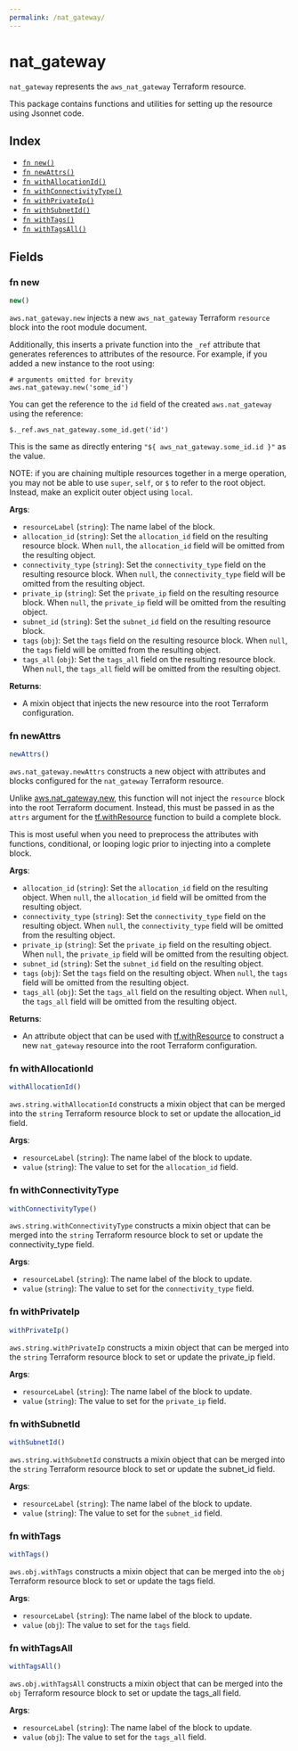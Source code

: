 ```yaml
---
permalink: /nat_gateway/
---
```


# nat_gateway

`nat_gateway` represents the `aws_nat_gateway` Terraform resource.



This package contains functions and utilities for setting up the resource using Jsonnet code.


## Index

* [`fn new()`](#fn-new)
* [`fn newAttrs()`](#fn-newattrs)
* [`fn withAllocationId()`](#fn-withallocationid)
* [`fn withConnectivityType()`](#fn-withconnectivitytype)
* [`fn withPrivateIp()`](#fn-withprivateip)
* [`fn withSubnetId()`](#fn-withsubnetid)
* [`fn withTags()`](#fn-withtags)
* [`fn withTagsAll()`](#fn-withtagsall)

## Fields

### fn new

```ts
new()
```


`aws.nat_gateway.new` injects a new `aws_nat_gateway` Terraform `resource`
block into the root module document.

Additionally, this inserts a private function into the `_ref` attribute that generates references to attributes of the
resource. For example, if you added a new instance to the root using:

    # arguments omitted for brevity
    aws.nat_gateway.new('some_id')

You can get the reference to the `id` field of the created `aws.nat_gateway` using the reference:

    $._ref.aws_nat_gateway.some_id.get('id')

This is the same as directly entering `"${ aws_nat_gateway.some_id.id }"` as the value.

NOTE: if you are chaining multiple resources together in a merge operation, you may not be able to use `super`, `self`,
or `$` to refer to the root object. Instead, make an explicit outer object using `local`.

**Args**:
  - `resourceLabel` (`string`): The name label of the block.
  - `allocation_id` (`string`): Set the `allocation_id` field on the resulting resource block. When `null`, the `allocation_id` field will be omitted from the resulting object.
  - `connectivity_type` (`string`): Set the `connectivity_type` field on the resulting resource block. When `null`, the `connectivity_type` field will be omitted from the resulting object.
  - `private_ip` (`string`): Set the `private_ip` field on the resulting resource block. When `null`, the `private_ip` field will be omitted from the resulting object.
  - `subnet_id` (`string`): Set the `subnet_id` field on the resulting resource block.
  - `tags` (`obj`): Set the `tags` field on the resulting resource block. When `null`, the `tags` field will be omitted from the resulting object.
  - `tags_all` (`obj`): Set the `tags_all` field on the resulting resource block. When `null`, the `tags_all` field will be omitted from the resulting object.

**Returns**:
- A mixin object that injects the new resource into the root Terraform configuration.


### fn newAttrs

```ts
newAttrs()
```


`aws.nat_gateway.newAttrs` constructs a new object with attributes and blocks configured for the `nat_gateway`
Terraform resource.

Unlike [aws.nat_gateway.new](#fn-new), this function will not inject the `resource`
block into the root Terraform document. Instead, this must be passed in as the `attrs` argument for the
[tf.withResource](https://github.com/tf-libsonnet/core/tree/main/docs#fn-withresource) function to build a complete block.

This is most useful when you need to preprocess the attributes with functions, conditional, or looping logic prior to
injecting into a complete block.

**Args**:
  - `allocation_id` (`string`): Set the `allocation_id` field on the resulting object. When `null`, the `allocation_id` field will be omitted from the resulting object.
  - `connectivity_type` (`string`): Set the `connectivity_type` field on the resulting object. When `null`, the `connectivity_type` field will be omitted from the resulting object.
  - `private_ip` (`string`): Set the `private_ip` field on the resulting object. When `null`, the `private_ip` field will be omitted from the resulting object.
  - `subnet_id` (`string`): Set the `subnet_id` field on the resulting object.
  - `tags` (`obj`): Set the `tags` field on the resulting object. When `null`, the `tags` field will be omitted from the resulting object.
  - `tags_all` (`obj`): Set the `tags_all` field on the resulting object. When `null`, the `tags_all` field will be omitted from the resulting object.

**Returns**:
  - An attribute object that can be used with [tf.withResource](https://github.com/tf-libsonnet/core/tree/main/docs#fn-withresource) to construct a new `nat_gateway` resource into the root Terraform configuration.


### fn withAllocationId

```ts
withAllocationId()
```

`aws.string.withAllocationId` constructs a mixin object that can be merged into the `string`
Terraform resource block to set or update the allocation_id field.



**Args**:
  - `resourceLabel` (`string`): The name label of the block to update.
  - `value` (`string`): The value to set for the `allocation_id` field.


### fn withConnectivityType

```ts
withConnectivityType()
```

`aws.string.withConnectivityType` constructs a mixin object that can be merged into the `string`
Terraform resource block to set or update the connectivity_type field.



**Args**:
  - `resourceLabel` (`string`): The name label of the block to update.
  - `value` (`string`): The value to set for the `connectivity_type` field.


### fn withPrivateIp

```ts
withPrivateIp()
```

`aws.string.withPrivateIp` constructs a mixin object that can be merged into the `string`
Terraform resource block to set or update the private_ip field.



**Args**:
  - `resourceLabel` (`string`): The name label of the block to update.
  - `value` (`string`): The value to set for the `private_ip` field.


### fn withSubnetId

```ts
withSubnetId()
```

`aws.string.withSubnetId` constructs a mixin object that can be merged into the `string`
Terraform resource block to set or update the subnet_id field.



**Args**:
  - `resourceLabel` (`string`): The name label of the block to update.
  - `value` (`string`): The value to set for the `subnet_id` field.


### fn withTags

```ts
withTags()
```

`aws.obj.withTags` constructs a mixin object that can be merged into the `obj`
Terraform resource block to set or update the tags field.



**Args**:
  - `resourceLabel` (`string`): The name label of the block to update.
  - `value` (`obj`): The value to set for the `tags` field.


### fn withTagsAll

```ts
withTagsAll()
```

`aws.obj.withTagsAll` constructs a mixin object that can be merged into the `obj`
Terraform resource block to set or update the tags_all field.



**Args**:
  - `resourceLabel` (`string`): The name label of the block to update.
  - `value` (`obj`): The value to set for the `tags_all` field.

